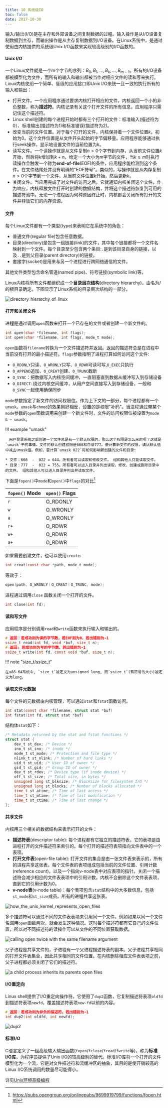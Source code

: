 ```yaml
---
title: 10 系统级IO
toc: false
date: 2017-10-30
---
```


输入/输出(I/O)是在主存和外部设备之间复制数据的过程。输入操作是从I/O设备复制数据到主存，而输出操作是从主存复制数据到I/O设备。在Linux系统中，是通过使用由内核提供的系统级Unix I/O函数来实现较高级别的I/O函数的。


#### Unix I/O

一个Linux文件就是一个$m$个字节的序列：$B_0, B_1, ..., B_k, ..., B_{m-1}$。所有的I/O设备都被模型化为文件，而所有的输入和输出都被当作对相应文件的读和写来执行。Linux内核使用一个简单、低级的应用接口即Unix I/O来统一且一致的执行所有的输入和输出：

* 打开文件。一个应用程序通过要求内核打开相应的文件，内核返回一个小的非负整数，称为**描述符**。内核记录有关这个打开文件的所有信息，应用程序只需记住这个描述符。
* Linux shell创建的每个进程开始时都有三个打开的文件：标准输入(描述符为0）、标准输出(描述符为1)和标准错误(描述符为2)。
* 改变当前的文件位置。对于每个打开的文件，内核保持着一个文件位置$k$，初始为0。这个文件位置是从文件开头起始的字节偏移量。应用程序能够通过执行seek操作，显示地设置文件的当前位置为$k$。
* 读写文件。一个读操作就是从文件复制$n>0$个字节到内存，从当前文件位置$k$开始，然后将$k$增加到$k+n$。给定一个大小为$m$字节的文件，当$k\ge m$时执行读操作会触发一个称为**end-of-file**(EOF)的条件，应用程序能检测到这个条件。在文件结尾处并没有明确的"EOF符号"。类似的，写操作就是从内存复制$n>0$个字节到一个文件，从当前文件位置$k$开始，然后更新$k$。
* 关闭文件。当应用完成了对文件的访问之后，它就通知内核关闭这个文件。作为响应，内核释放文件打开时创建的数据结构，并将这个描述符恢复到可用的描述符池中。无论一个进程因为何种原因终止时，内核都会关闭所有打开的文件并释放它们的内存资源。

#### 文件

每个Linux文件都有一个类型(type)来表明它在系统中的角色：

* 普通文件(regular file)包含任意数据。
* 目录(directory)是包含一组链接(link)的文件，其中每个链接都将一个文件名映射到一个文件。每个目录至少包含两个条目:`.`是到该目录自身的链接，以及`..`是到父目录(parent directory)的链接。
* 套接字(socket)是用来与另一个进程进行跨网络通信的文件。

其他文件类型包含命名管道(named pipe)、符号链接(symbolic link)等。

Linux内核将所有文件都组织成一个**目录层次结构**(directory hierarchy)，由名为/的根目录确定。下图显示了Linux系统的目录层次结构的一部分。

![directory_hierarchy_of_linux](figures/directory_hierarchy_of_linux.png)





#### 打开和关闭文件

进程是通过调用`open`函数来打开一个已存在的文件或者创建一个新文件的。

```c
int open(char *filename, int flags);
int open(char *filename, int flags, mode_t mode);
```

`open`函数将`filename`转换为一个文件描述符并返回。返回的描述符总是在进程中当前没有打开的最小描述符。`flags`参数指明了进程打算如何访问这个文件: 

* `O_RDONLY`只读、`O_WRONLY`只写、`O_RDWR`可读可写,`O_EXEC`只执行
* `O_APPEND`追加、`O_CREAT`创建、`O_TRUNC`截断
* `O_SYNC`：把数据写入内核空间缓冲，一直阻塞直到数据从缓冲写入到存储设备
* `O_DIRECT`: 绕过内核空间缓冲，从用户空间直接写入到存储设备，一般和`O_SYNC`一起使用确保同步



`mode`参数指定了新文件的访问权限位。作为上下文的一部分，每个进程都有一个`umask`。`umask`与`chmod`的效果刚好相反，设置的是权限"补码"。当进程通过带某个`mode`参数的`open`函数调用来创建一个新文件时，文件的访问权限位被设置为`mode & ~ umask`。

!!! example "umask"
    
    　用户登录系统之后创建一个文件总是有一个默认权限的，那么这个权限是怎么来的呢？这就是`umask`干的事情。文件的默认创建权限是666和目录777。要计算新文件的权限，请从默认值中减去umask值。例如，要计算`unask 022`将如何影响新创建的文件和目录:
    
    * 文件：666  -  022 = 644。所有者可以读取和修改文件。 组和其他人只能读取文件。
    * 目录：777  -  022 = 755。所有者可以进入目录并列出读取，修改，创建或删除目录中的文件。 组和其他人可以进入目录并列出并读取文件。

下面是`fopen()`中`mode`和`open()`中`flags`的对比[^2]

|  `fopen()` Mode  |  `open()` Flags  | 
| --- | --- |
|  `r`   |  O_RDONLY  | 
|  `w`   |  O_WRONLY|O_CREAT|O_TRUNC  | 
|  `a`   |  O_WRONLY|O_CREAT|O_APPEND  | 
|  `r+`   |  O_RDWR  | 
|  `w+`   |  O_RDWR|O_CREAT|O_TRUNC  | 
|  `a+`   |  O_RDWR|O_CREAT|O_APPEND  | 


如果需要创建文件，也可以使用`create`:

```c
int creat(const char *path, mode_t mode);
```

等效于：

```c
open(path, O_WRONLY｜O_CREAT｜O_TRUNC, mode);
```


进程通过调用`close` 函数关闭一个打开的文件。

```c
int close(int fd);
```

#### 读和写文件

应用程序是分别调用`read`和`write`函数来执行输入和输出的。

```c
# 返回：若成功则为读的字节数，若EOF则为0，若出错则为-1
ssize_t read(int fd, void *buf, size_t n);
# 返回: 若成功则为写的字节数，若出错则为-1
ssize_t write(int fd, const void *buf, size_t n);
```

!!! note "size_t/ssize_t"
    
    在x86-64系统中, `size_t`被定义为unsigned long, 而`ssize_t`(有符号的大小)被定义为long。

<!--### 5 用RIO包健壮地读写 -->

#### 读取文件元数据

每个文件的元数据由内核管理，可以通过`stat`和`fstat`函数访问。

```c
int stat(const char *filename, struct stat *buf)
int fstat(int fd, struct stat *buf)
```


结构体`stat`如下：

```c
/* Metadata returned by the stat and fstat functions */ 
struct stat {
    dev_t st_dev; /* Device */ 
    ino_t st_ino; /* inode */ 
    mode_t st_mode; /* Protection and file type */ 
    nlink_t st_nlink; /* Number of hard links */ 
    uid_t st_uid; /* User ID of owner */ 
    gid_t st_gid; /* Group ID of owner */ 
    dev_t st_rdev; /* Device type (if inode device) */ 
    off_t st_size; /* Total size, in bytes */ 
    unsigned long st_blksize; /* Blocksize for filesystem I/O */ 
    unsigned long st_blocks; /* Number of blocks allocated */ 
    time_t st_atime; /* Time of last access */ 
    time_t st_mtime; /* Time of last modification */ 
    time_t st_ctime; /* Time of last change */
};
```



<!--### 7 读取目录和内容-->
#### 共享文件

内核用三个相关的数据结构来表示打开的文件：

* **描述符表**(descriptor table): 每个进程都有它独立的描述符表，它的表项是由进程打开的文件描述符来索引的。每个打开的描述符表项指向文件表中的一个表项。
* **打开文件表**(open-file table): 打开文件的集合是由一张文件表来表示的，所有的进程共享这张表。每个文件表的表项组成包括当前的文件位置、引用计数(reference count)，以及一个指向v-node表中对应表项的指针。关闭一个描述符会减少相应的文件表表项中的引用计数。内核不会删除这个文件表表项，直到它的引用计数为0。
* **v-node表**(v-node table)：每个表项包含`stat`结构中的大多数信息，包括`st_mode`和`st_size`成员。所有的进程共享这张表。

![how_the_unix_kernel_represents_open_files](figures/how_the_unix_kernel_represents_open_files.png)

多个描述符可以通过不同的文件表表项来引用同一个文件。例如如果以同一个文件名调用`open`函数两次，就会发生这种情况。这时每个描述符都有它自己的文件位置，所以对不同描述符的读操作可以从文件的不同位置获取数据。


![calling open twice with the same filename argument](figures/calling_open_twice_with_the_same_filename_argument.png)


父子进程是共享文件的，子进程有一个父进程描述符表的副本。父子进程共享相同的打开文件表集合，因此共享相同的文件位置。在内核删除相应文件表表项之前，父子进程都必须关闭了它们的描述符。

![a child process inherits its parents open files](figures/a_child_process_inherits_its_parents_open_files.png)



#### I/O重定向

Linux shell提供了I/O重定向操作符。它使用了`dup2`函数，它复制描述符表项`oldfd`到描述符表项`newfd`，覆盖描述符表项`new-fd`以前的内容。


```c
# 返回：若成功则为非负的描述符，若出错则为-1
int dup2(int oldfd, int newfd);
```

![dup2](figures/dup2.png)




####  标准I/O

C语言定义了一组高级输入输出函数(`fopen`/`fclose`/`fread`/`fwrite`等)，称为**标准I/O库**，为程序员提供了Unix I/O的较高级别的替代。标准I/O库将一个打开的文件模型化为一个流，它是对文件描述符和流缓冲区的抽象，其目的是使开销较高的Linux I/O系统调用的数量尽可能得小。

详见[Unix环境高级编程](Unix环境高级编程.md)

[^2]: https://pubs.opengroup.org/onlinepubs/9699919799/functions/fopen.html